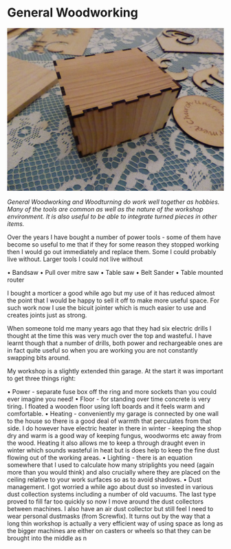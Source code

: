 # General Woodworking

![Box](/images/box2.JPG)


_General Woodworking and Woodturning do work well together as hobbies. Many of the tools are common as well as the nature of the workshop environment. It is also useful to be able to integrate turned pieces in other items._
 
Over the years I have bought a number of power tools - some of them have become so useful to me that if they for some reason they stopped working then I would go out immediately and replace them.  Some I could probably live without.
Larger tools I could not live without

•	Bandsaw
•	Pull over mitre saw
•	Table saw
•	Belt Sander
•	Table mounted router

I bought a morticer a good while ago but my use of it has reduced almost the point that I would be happy to sell it off to make more useful space. For such work now I use the bicuit jointer which is much easier to use and creates joints just as strong.

When someone told me many years ago that they had six electric drills I thought at the time this was very much over the top and wasteful.  I have learnt though that a number of drills, both power and rechargeable ones are in fact quite useful so when you are working you are not constantly swapping bits around. 
 
My workshop is a slightly extended thin garage. At the start it was important to get three things right:

•	Power - separate fuse box off the ring and more sockets than you could ever imagine you need!
•	Floor - for standing over time concrete is very tiring. I floated a wooden floor using loft boards and it feels warm and comfortable.
•	Heating - conveniently my garage is connected by one wall to the house so there is a good deal of warmth that perculates from that side.  I do however have electric heater in there in winter - keeping the shop dry and warm is a good way of keeping fungus, woodworms etc away from the wood.  Heating it also allows me to keep a through draught even in winter which sounds wasteful in heat but is does help to keep the fine dust flowing out of the working areas.
•	Lighting - there is an equation somewhere that I used to calculate how many striplights you need (again more than you would think) and also crucially where they are placed on the ceiling relative to your work surfaces so as to avoid shadows.
•	Dust management. I got worried a while ago about dust so invested in various dust collection systems including a number of old vacuums. The last type proved to fill far too quickly so now I move around the dust collectors between machines. I also have an air dust collector but still feel I need to wear personal dustmasks (from Screwfix).
It turns out by the way that a long thin workshop is actually a very efficient way of using space as long as the bigger machines are either on casters or wheels so that they can be brought into the middle as n

